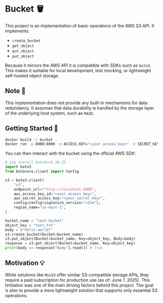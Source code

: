 # Bucket :bucket:

This project is an implementation of basic operations of the AWS S3 API. It implements:

- `create_bucket`
- `get_object`
- `put_object`
- `put_object`

Because it mirrors the AWS API it is compatible with SDKs such as `boto3`. This makes it suitable for local development, test mocking, or
lightweight self-hosted object storage.

## Note :speech_balloon:

This implementation does not provide any built-in mechanisms for data redundancy. It assumes that data durability is handled by the storage
layer of the underlying host system, such as `RAID`.

## Getting Started :rocket:

```bash
docker build -t bucket .
docker run -p 8000:8000 -e ACCESS_KEY="<your_access_key>" -e SECRET_KEY="<your_secret_key>" -d bucket
```

You can then interact with the bucket using the official AWS SDK:

```python
# pip install boto3==1.38.25
import boto3
from botocore.client import Config

s3 = boto3.client(
    "s3",
    endpoint_url=f"http://localhost:8000",
    aws_access_key_id="<your_access_key>",
    aws_secret_access_key="<your_secret_key>",
    config=Config(signature_version="s3v4"),
    region_name="us-east-1",
)

bucket_name = "test-bucket"
object_key = "test.txt"
body = b"hello world!"
s3.create_bucket(Bucket=bucket_name)
s3.put_object(Bucket=bucket_name, Key=object_key, Body=body)
response = s3.get_object(Bucket=bucket_name, Key=object_key)
print(body == response["Body"].read()) # True
```

## Motivation :bulb:

While solutions like `MinIO` offer similar S3-compatible storage APIs, they require a paid subscription for production use
(as of: June 1. 2025). This limitation was one of the main driving factors behind this project. The goal is also to provide a more
lightweight solution that supports only essential S3 operations.
